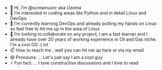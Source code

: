- 👋 Hi, I’m @screamuzor aka Uzoma 
- 👀 I’m interested in coding areas like Python and in detail Linux and DevOps 
- 🌱 I’m currently learning DevOps and already putting my hands on Linux so feel free to hit me up in the area of Linux
- 💞️ I’m looking to collaborate on any project, I am a fast learner and I already have over 20 years of working experience in Oil and Gas niche. I'm a cool OG :) lol
- 📫 How to reach me ; well you can hit me up here or via my email 
- 😄 Pronouns: ... Let's just say I am a cool guy 
- ⚡ Fun fact: ... I love constructive discussions and I love to read 

<!---
screamuzor/screamuzor is a ✨ special ✨ repository because its `README.md` (this file) appears on your GitHub profile.
You can click the Preview link to take a look at your changes.
--->
